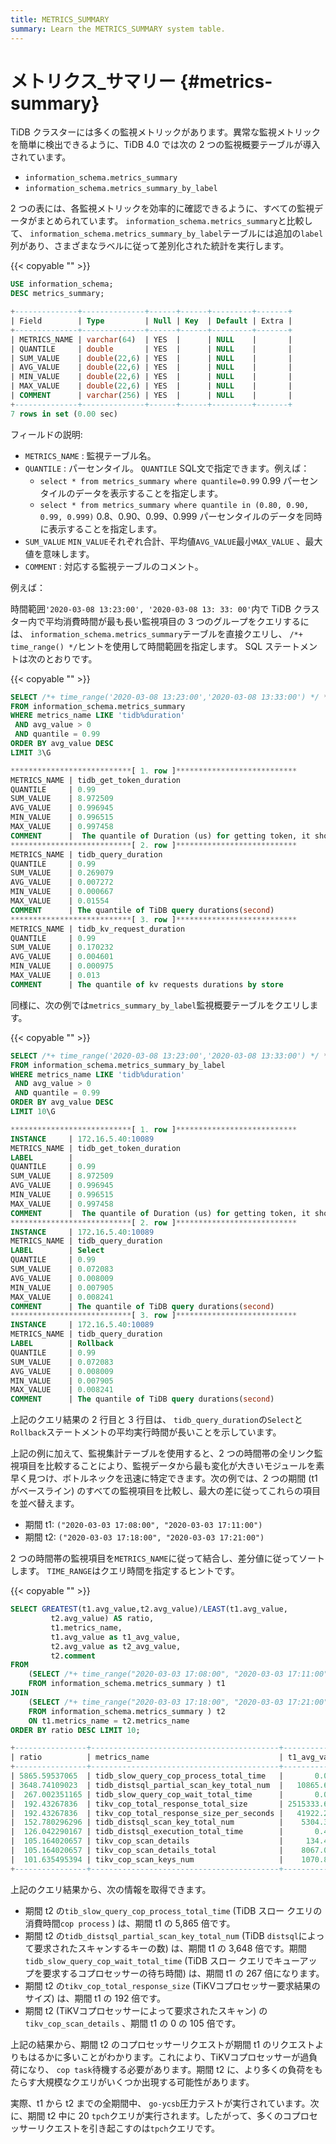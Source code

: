 ```yaml
---
title: METRICS_SUMMARY
summary: Learn the METRICS_SUMMARY system table.
---
```


# メトリクス_サマリー {#metrics-summary}

TiDB クラスターには多くの監視メトリックがあります。異常な監視メトリックを簡単に検出できるように、TiDB 4.0 では次の 2 つの監視概要テーブルが導入されています。

-   `information_schema.metrics_summary`
-   `information_schema.metrics_summary_by_label`

2 つの表には、各監視メトリックを効率的に確認できるように、すべての監視データがまとめられています。 `information_schema.metrics_summary`と比較して、 `information_schema.metrics_summary_by_label`テーブルには追加の`label`列があり、さまざまなラベルに従って差別化された統計を実行します。

{{< copyable "" >}}

```sql
USE information_schema;
DESC metrics_summary;
```

```sql
+--------------+--------------+------+------+---------+-------+
| Field        | Type         | Null | Key  | Default | Extra |
+--------------+--------------+------+------+---------+-------+
| METRICS_NAME | varchar(64)  | YES  |      | NULL    |       |
| QUANTILE     | double       | YES  |      | NULL    |       |
| SUM_VALUE    | double(22,6) | YES  |      | NULL    |       |
| AVG_VALUE    | double(22,6) | YES  |      | NULL    |       |
| MIN_VALUE    | double(22,6) | YES  |      | NULL    |       |
| MAX_VALUE    | double(22,6) | YES  |      | NULL    |       |
| COMMENT      | varchar(256) | YES  |      | NULL    |       |
+--------------+--------------+------+------+---------+-------+
7 rows in set (0.00 sec)
```

フィールドの説明:

-   `METRICS_NAME` : 監視テーブル名。
-   `QUANTILE` : パーセンタイル。 `QUANTILE` SQL文で指定できます。例えば：
    -   `select * from metrics_summary where quantile=0.99` 0.99 パーセンタイルのデータを表示することを指定します。
    -   `select * from metrics_summary where quantile in (0.80, 0.90, 0.99, 0.999)` 0.8、0.90、0.99、0.999 パーセンタイルのデータを同時に表示することを指定します。
-   `SUM_VALUE` `MIN_VALUE`それぞれ合計、平均値`AVG_VALUE`最小`MAX_VALUE` 、最大値を意味します。
-   `COMMENT` : 対応する監視テーブルのコメント。

例えば：

時間範囲`'2020-03-08 13:23:00', '2020-03-08 13: 33: 00'`内で TiDB クラスター内で平均消費時間が最も長い監視項目の 3 つのグループをクエリするには、 `information_schema.metrics_summary`テーブルを直接クエリし、 `/*+ time_range() */`ヒントを使用して時間範囲を指定します。 SQL ステートメントは次のとおりです。

{{< copyable "" >}}

```sql
SELECT /*+ time_range('2020-03-08 13:23:00','2020-03-08 13:33:00') */ *
FROM information_schema.metrics_summary
WHERE metrics_name LIKE 'tidb%duration'
 AND avg_value > 0
 AND quantile = 0.99
ORDER BY avg_value DESC
LIMIT 3\G
```

```sql
***************************[ 1. row ]***************************
METRICS_NAME | tidb_get_token_duration
QUANTILE     | 0.99
SUM_VALUE    | 8.972509
AVG_VALUE    | 0.996945
MIN_VALUE    | 0.996515
MAX_VALUE    | 0.997458
COMMENT      |  The quantile of Duration (us) for getting token, it should be small until concurrency limit is reached(second)
***************************[ 2. row ]***************************
METRICS_NAME | tidb_query_duration
QUANTILE     | 0.99
SUM_VALUE    | 0.269079
AVG_VALUE    | 0.007272
MIN_VALUE    | 0.000667
MAX_VALUE    | 0.01554
COMMENT      | The quantile of TiDB query durations(second)
***************************[ 3. row ]***************************
METRICS_NAME | tidb_kv_request_duration
QUANTILE     | 0.99
SUM_VALUE    | 0.170232
AVG_VALUE    | 0.004601
MIN_VALUE    | 0.000975
MAX_VALUE    | 0.013
COMMENT      | The quantile of kv requests durations by store
```

同様に、次の例では`metrics_summary_by_label`監視概要テーブルをクエリします。

{{< copyable "" >}}

```sql
SELECT /*+ time_range('2020-03-08 13:23:00','2020-03-08 13:33:00') */ *
FROM information_schema.metrics_summary_by_label
WHERE metrics_name LIKE 'tidb%duration'
 AND avg_value > 0
 AND quantile = 0.99
ORDER BY avg_value DESC
LIMIT 10\G
```

```sql
***************************[ 1. row ]***************************
INSTANCE     | 172.16.5.40:10089
METRICS_NAME | tidb_get_token_duration
LABEL        |
QUANTILE     | 0.99
SUM_VALUE    | 8.972509
AVG_VALUE    | 0.996945
MIN_VALUE    | 0.996515
MAX_VALUE    | 0.997458
COMMENT      |  The quantile of Duration (us) for getting token, it should be small until concurrency limit is reached(second)
***************************[ 2. row ]***************************
INSTANCE     | 172.16.5.40:10089
METRICS_NAME | tidb_query_duration
LABEL        | Select
QUANTILE     | 0.99
SUM_VALUE    | 0.072083
AVG_VALUE    | 0.008009
MIN_VALUE    | 0.007905
MAX_VALUE    | 0.008241
COMMENT      | The quantile of TiDB query durations(second)
***************************[ 3. row ]***************************
INSTANCE     | 172.16.5.40:10089
METRICS_NAME | tidb_query_duration
LABEL        | Rollback
QUANTILE     | 0.99
SUM_VALUE    | 0.072083
AVG_VALUE    | 0.008009
MIN_VALUE    | 0.007905
MAX_VALUE    | 0.008241
COMMENT      | The quantile of TiDB query durations(second)
```

上記のクエリ結果の 2 行目と 3 行目は、 `tidb_query_duration`の`Select`と`Rollback`ステートメントの平均実行時間が長いことを示しています。

上記の例に加えて、監視集計テーブルを使用すると、2 つの時間帯の全リンク監視項目を比較することにより、監視データから最も変化が大きいモジュールを素早く見つけ、ボトルネックを迅速に特定できます。次の例では、2 つの期間 (t1 がベースライン) のすべての監視項目を比較し、最大の差に従ってこれらの項目を並べ替えます。

-   期間 t1: `("2020-03-03 17:08:00", "2020-03-03 17:11:00")`
-   期間 t2: `("2020-03-03 17:18:00", "2020-03-03 17:21:00")`

2 つの時間帯の監視項目を`METRICS_NAME`に従って結合し、差分値に従ってソートします。 `TIME_RANGE`はクエリ時間を指定するヒントです。

{{< copyable "" >}}

```sql
SELECT GREATEST(t1.avg_value,t2.avg_value)/LEAST(t1.avg_value,
         t2.avg_value) AS ratio,
         t1.metrics_name,
         t1.avg_value as t1_avg_value,
         t2.avg_value as t2_avg_value,
         t2.comment
FROM
    (SELECT /*+ time_range("2020-03-03 17:08:00", "2020-03-03 17:11:00")*/ *
    FROM information_schema.metrics_summary ) t1
JOIN
    (SELECT /*+ time_range("2020-03-03 17:18:00", "2020-03-03 17:21:00")*/ *
    FROM information_schema.metrics_summary ) t2
    ON t1.metrics_name = t2.metrics_name
ORDER BY ratio DESC LIMIT 10;
```

```sql
+----------------+------------------------------------------+----------------+------------------+---------------------------------------------------------------------------------------------+
| ratio          | metrics_name                             | t1_avg_value   | t2_avg_value     | comment                                                                                     |
+----------------+------------------------------------------+----------------+------------------+---------------------------------------------------------------------------------------------+
| 5865.59537065  | tidb_slow_query_cop_process_total_time   |       0.016333 |        95.804724 | The total time of TiDB slow query statistics with slow query total cop process time(second) |
| 3648.74109023  | tidb_distsql_partial_scan_key_total_num  |   10865.666667 |  39646004.4394   | The total num of distsql partial scan key numbers                                           |
|  267.002351165 | tidb_slow_query_cop_wait_total_time      |       0.003333 |         0.890008 | The total time of TiDB slow query statistics with slow query total cop wait time(second)    |
|  192.43267836  | tikv_cop_total_response_total_size       | 2515333.66667  | 484032394.445    |                                                                                             |
|  192.43267836  | tikv_cop_total_response_size_per_seconds |   41922.227778 |   8067206.57408  |                                                                                             |
|  152.780296296 | tidb_distsql_scan_key_total_num          |    5304.333333 |    810397.618317 | The total num of distsql scan numbers                                                       |
|  126.042290167 | tidb_distsql_execution_total_time        |       0.421622 |        53.142143 | The total time of distsql execution(second)                                                 |
|  105.164020657 | tikv_cop_scan_details                    |     134.450733 |     14139.379665 |                                                                                             |
|  105.164020657 | tikv_cop_scan_details_total              |    8067.043981 |    848362.77991  |                                                                                             |
|  101.635495394 | tikv_cop_scan_keys_num                   |    1070.875    |    108838.91113  |                                                                                             |
+----------------+------------------------------------------+----------------+------------------+---------------------------------------------------------------------------------------------+
```

上記のクエリ結果から、次の情報を取得できます。

-   期間 t2 の`tib_slow_query_cop_process_total_time` (TiDB スロー クエリの消費時間`cop process` ) は、期間 t1 の 5,865 倍です。
-   期間 t2 の`tidb_distsql_partial_scan_key_total_num` (TiDB `distsql`によって要求されたスキャンするキーの数) は、期間 t1 の 3,648 倍です。期間`tidb_slow_query_cop_wait_total_time` (TiDB スロー クエリでキューアップを要求するコプロセッサーの待ち時間) は、期間 t1 の 267 倍になります。
-   期間 t2 の`tikv_cop_total_response_size` (TiKVコプロセッサー要求結果のサイズ) は、期間 t1 の 192 倍です。
-   期間 t2 (TiKVコプロセッサーによって要求されたスキャン) の`tikv_cop_scan_details` 、期間 t1 の 0 の 105 倍です。

上記の結果から、期間 t2 のコプロセッサーリクエストが期間 t1 のリクエストよりもはるかに多いことがわかります。これにより、TiKVコプロセッサーが過負荷になり、 `cop task`待機する必要があります。期間 t2 に、より多くの負荷をもたらす大規模なクエリがいくつか出現する可能性があります。

実際、t1 から t2 までの全期間中、 `go-ycsb`圧力テストが実行されています。次に、期間 t2 中に 20 `tpch`クエリが実行されます。したがって、多くのコプロセッサーリクエストを引き起こすのは`tpch`クエリです。
